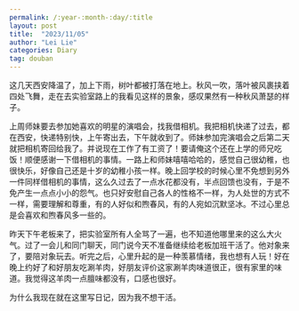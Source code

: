 ```yaml
---
permalink: /:year-:month-:day/:title
layout: post
title:  "2023/11/05"
author: "Lei Lie"
categories: Diary
tag: douban
---
```


这几天西安降温了，加上下雨，树叶都被打落在地上。秋风一吹，落叶被风裹挟着四处飞舞，走在去实验室路上的我看见这样的景象，感叹果然有一种秋风萧瑟的样子。

上周师妹要去参加她喜欢的明星的演唱会，找我借相机。我把相机快递了过去，都在西安，快递特别快，上午寄出去，下午就收到了。师妹参加完演唱会之后第二天就把相机寄回给我了。并说现在工作了有工资了！要请俺这个还在上学的师兄吃饭！顺便感谢一下借相机的事情。一路上和师妹嘻嘻哈哈的，感觉自己很幼稚，也很快乐，好像自己还是十岁的幼稚小孩一样。晚上回学校的时候心里不免想到另外一件同样借相机的事情，这么久过去了一点水花都没有，半点回馈也没有，于是不免产生一点点小小的怨气。也只好安慰自己各人的性格不一样，为人处世的方式不一样，需要理解和尊重，有的人好似和煦春风，有的人宛如沉默坚冰。不过心里总是会喜欢和煦春风多一些的。

昨天下午老板来了，把实验室所有人全骂了一遍，也不知道他哪里来的这么大火气。过了一会儿和同门聊天，同门说今天不准备继续给老板加班干活了。他对象来了，要陪对象玩去。听完之后，心里升起的是一种羡慕情绪，我也想有人玩！好在晚上约好了和好朋友吃涮羊肉，好朋友评价这家涮羊肉味道很正，很有家里的味道。我觉得这羊肉一点膻味都没有，口感也很好。

为什么我现在就在这里写日记，因为我不想干活。

